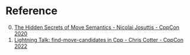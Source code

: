 # Reference

0. [The Hidden Secrets of Move Semantics - Nicolai Josuttis - CppCon 2020](https://www.youtube.com/watch?v=TFMKjL38xAI)
0. [Lightning Talk: find-move-candidates in Cpp - Chris Cotter - CppCon 2022](https://www.youtube.com/watch?v=F8wbpi2kTmY)

